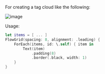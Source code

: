 For creating a tag cloud like the following:

![image](https://github.com/kpcwatson/FlowGrid/assets/510515/44c8df47-3b86-4951-a27a-21fc1b8bb9dc)

Usage:
```swift
let items = [ ... ]
FlowGrid(spacing: 8, alignment: .leading) {
    ForEach(items, id: \.self) { item in
        Text(item)
            .padding(8)
            .border(.black, width: 1)
    }
}
```
